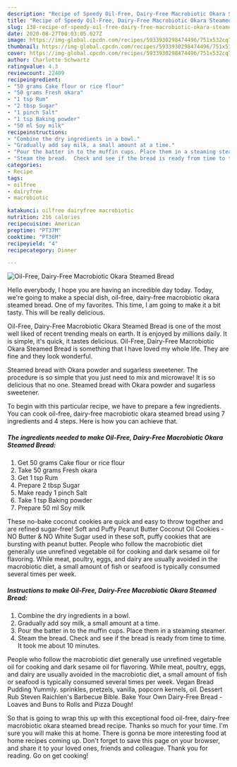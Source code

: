 ```yaml
---
description: "Recipe of Speedy Oil-Free, Dairy-Free Macrobiotic Okara Steamed Bread"
title: "Recipe of Speedy Oil-Free, Dairy-Free Macrobiotic Okara Steamed Bread"
slug: 138-recipe-of-speedy-oil-free-dairy-free-macrobiotic-okara-steamed-bread
date: 2020-08-27T00:03:05.027Z
image: https://img-global.cpcdn.com/recipes/5933930298474496/751x532cq70/oil-free-dairy-free-macrobiotic-okara-steamed-bread-recipe-main-photo.jpg
thumbnail: https://img-global.cpcdn.com/recipes/5933930298474496/751x532cq70/oil-free-dairy-free-macrobiotic-okara-steamed-bread-recipe-main-photo.jpg
cover: https://img-global.cpcdn.com/recipes/5933930298474496/751x532cq70/oil-free-dairy-free-macrobiotic-okara-steamed-bread-recipe-main-photo.jpg
author: Charlotte Schwartz
ratingvalue: 4.3
reviewcount: 22409
recipeingredient:
- "50 grams Cake flour or rice flour"
- "50 grams Fresh okara"
- "1 tsp Rum"
- "2 tbsp Sugar"
- "1 pinch Salt"
- "1 tsp Baking powder"
- "50 ml Soy milk"
recipeinstructions:
- "Combine the dry ingredients in a bowl."
- "Gradually add soy milk, a small amount at a time."
- "Pour the batter in to the muffin cups. Place them in a steaming steamer."
- "Steam the bread.  Check and see if the bread is ready from time to time. It took me about 10 minutes."
categories:
- Recipe
tags:
- oilfree
- dairyfree
- macrobiotic

katakunci: oilfree dairyfree macrobiotic 
nutrition: 216 calories
recipecuisine: American
preptime: "PT37M"
cooktime: "PT36M"
recipeyield: "4"
recipecategory: Dinner

---
```



![Oil-Free, Dairy-Free Macrobiotic Okara Steamed Bread](https://img-global.cpcdn.com/recipes/5933930298474496/751x532cq70/oil-free-dairy-free-macrobiotic-okara-steamed-bread-recipe-main-photo.jpg)

Hello everybody, I hope you are having an incredible day today. Today, we're going to make a special dish, oil-free, dairy-free macrobiotic okara steamed bread. One of my favorites. This time, I am going to make it a bit tasty. This will be really delicious.

Oil-Free, Dairy-Free Macrobiotic Okara Steamed Bread is one of the most well liked of recent trending meals on earth. It is enjoyed by millions daily. It is simple, it's quick, it tastes delicious. Oil-Free, Dairy-Free Macrobiotic Okara Steamed Bread is something that I have loved my whole life. They are fine and they look wonderful.

Steamed bread with Okara powder and sugarless sweetener. The procedure is so simple that you just need to mix and microwave! It is so delicious that no one. Steamed bread with Okara powder and sugarless sweetener.


To begin with this particular recipe, we have to prepare a few ingredients. You can cook oil-free, dairy-free macrobiotic okara steamed bread using 7 ingredients and 4 steps. Here is how you can achieve that.

<!--inarticleads1-->

##### The ingredients needed to make Oil-Free, Dairy-Free Macrobiotic Okara Steamed Bread:

1. Get 50 grams Cake flour or rice flour
1. Take 50 grams Fresh okara
1. Get 1 tsp Rum
1. Prepare 2 tbsp Sugar
1. Make ready 1 pinch Salt
1. Take 1 tsp Baking powder
1. Prepare 50 ml Soy milk


These no-bake coconut cookies are quick and easy to throw together and are refined sugar-free! Soft and Puffy Peanut Butter Coconut Oil Cookies - NO Butter &amp; NO White Sugar used in these soft, puffy cookies that are bursting with peanut butter. People who follow the macrobiotic diet generally use unrefined vegetable oil for cooking and dark sesame oil for flavoring. While meat, poultry, eggs, and dairy are usually avoided in the macrobiotic diet, a small amount of fish or seafood is typically consumed several times per week. 

<!--inarticleads2-->

##### Instructions to make Oil-Free, Dairy-Free Macrobiotic Okara Steamed Bread:

1. Combine the dry ingredients in a bowl.
1. Gradually add soy milk, a small amount at a time.
1. Pour the batter in to the muffin cups. Place them in a steaming steamer.
1. Steam the bread.  Check and see if the bread is ready from time to time. It took me about 10 minutes.


People who follow the macrobiotic diet generally use unrefined vegetable oil for cooking and dark sesame oil for flavoring. While meat, poultry, eggs, and dairy are usually avoided in the macrobiotic diet, a small amount of fish or seafood is typically consumed several times per week. Vegan Bread Pudding Yummly. sprinkles, pretzels, vanilla, popcorn kernels, oil. Dessert Rub Steven Raichlen&#39;s Barbecue Bible. Bake Your Own Dairy-Free Bread - Loaves and Buns to Rolls and Pizza Dough! 

So that is going to wrap this up with this exceptional food oil-free, dairy-free macrobiotic okara steamed bread recipe. Thanks so much for your time. I'm sure you will make this at home. There is gonna be more interesting food at home recipes coming up. Don't forget to save this page on your browser, and share it to your loved ones, friends and colleague. Thank you for reading. Go on get cooking!
